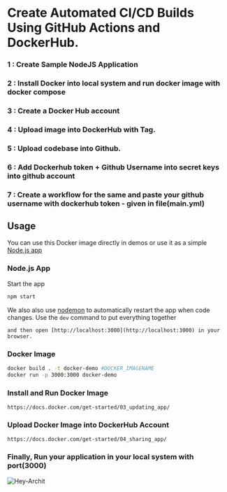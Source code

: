 
# Create Automated CI/CD Builds Using GitHub Actions and DockerHub.

### 1 : Create Sample NodeJS Application 
### 2 : Install Docker into local system and run docker image with docker compose
### 3 : Create a Docker Hub account
### 4 : Upload image into DockerHub with Tag.
### 5 : Upload codebase into Github.
### 6 : Add Dockerhub token + Github Username into secret keys into github account
### 7 : Create a workflow for the same and paste your github username with dockerhub token - given in file(main.yml)

## Usage

You can use this Docker image directly in demos or use it as a simple [Node.js app](#nodejs-app)

### Node.js App

Start the app

```bash {"id":"01HQQJQVVQQPXMPB6VQ59JQ70B"}
npm start
```
We also also use [nodemon](https://nodemon.io/) to automatically restart the app when code changes. Use the `dev` command to put everything together

``` and then open [http://localhost:3000](http://localhost:3000) in your browser. ```

### Docker Image

```sh {"id":"01HQQJQVVQQPXMPB6VQ0YMFN5B"}
docker build . -t docker-demo #DOCKER_IMAGENAME
docker run -p 3000:3000 docker-demo
```
### Install and Run Docker Image

``` https://docs.docker.com/get-started/03_updating_app/ ```

### Upload Docker Image into DockerHub Account 

``` https://docs.docker.com/get-started/04_sharing_app/ ```

### Finally, Run your application in your local system with port(3000)

![Hey-Archit](https://github.com/architpatel25/docker-ci-cd/assets/25317936/4065f3b7-273b-40d5-85ca-c0cee1e0e123)

